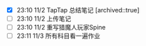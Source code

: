 
- [x] 23:10 11/2 TapTap 总结笔记
	[archived::true]
- [ ] 23:10 11/2 上传笔记 
- [ ] 23:10 11/2 重写猎魔人玩家Spine 
- [ ] 23:11 11/3 所有科目看一遍作业 